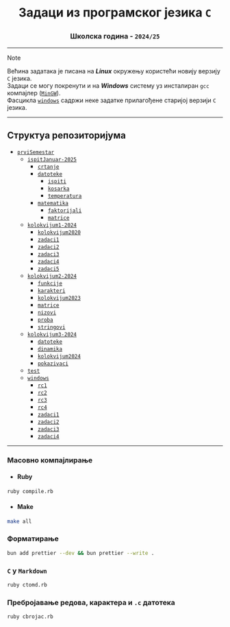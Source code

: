 # <p align="center">Задаци из програмског језика `C`</p>

### <p align="center">Школска година - `2024/25`</p>

---

> [!NOTE]
> Већина задатака је писана на **_Linux_** окружењу користећи новију верзију `C` језика.
> <br>
> Задаци се могу покренути и на **_Windows_** систему уз инсталиран `gcc` компајлер ([`MinGW`](https://www.mingw-w64.org/)).
> <br>
> Фасцикла [`windows`](prviSemestar-2024/windows/) садржи неке задатке прилагођене старијој верзији `C` језика.

---

## Структуа репозиторијума

- [`prviSemestar`](prviSemestar-2024/)
  - [`ispitJanuar-2025`](prviSemestar-2024/ispitJanuar-2025/)
    - [`crtanje`](prviSemestar-2024/ispitJanuar-2025/crtanje/)
    - [`datoteke`](prviSemestar-2024/ispitJanuar-2025/datoteke/) 
      - [`ispiti`](prviSemestar-2024/ispitJanuar-2025/datoteke/ispiti/) 
      - [`kosarka`](prviSemestar-2024/ispitJanuar-2025/datoteke/kosarka/) 
      - [`temperatura`](prviSemestar-2024/ispitJanuar-2025/datoteke/temperatura/)
    - [`matematika`](prviSemestar-2024/ispitJanuar-2025/matematika/) 
      - [`faktorijali`](prviSemestar-2024/ispitJanuar-2025/matematika/faktorijali/) 
      - [`matrice`](prviSemestar-2024/ispitJanuar-2025/matematika/matrice/)
  - [`kolokvijum1-2024`](prviSemestar-2024/kolokvijum1-2024/)
    - [`kolokvijum2020`](prviSemestar-2024/kolokvijum1-2024/kolokvijum2020/)
    - [`zadaci1`](prviSemestar-2024/kolokvijum1-2024/zadaci1/)
    - [`zadaci2`](prviSemestar-2024/kolokvijum1-2024/zadaci2/)
    - [`zadaci3`](prviSemestar-2024/kolokvijum1-2024/zadaci3/)
    - [`zadaci4`](prviSemestar-2024/kolokvijum1-2024/zadaci4/)
    - [`zadaci5`](prviSemestar-2024/kolokvijum1-2024/zadaci5/)
  - [`kolokvijum2-2024`](prviSemestar-2024/kolokvijum2-2024/)
    - [`funkcije`](prviSemestar-2024/kolokvijum2-2024/funkcije/)
    - [`karakteri`](prviSemestar-2024/kolokvijum2-2024/karakteri/)
    - [`kolokvijum2023`](prviSemestar-2024/kolokvijum2-2024/kolokvijum2023/)
    - [`matrice`](prviSemestar-2024/kolokvijum2-2024/matrice/)
    - [`nizovi`](prviSemestar-2024/kolokvijum2-2024/nizovi/)
    - [`proba`](prviSemestar-2024/kolokvijum2-2024/proba/)
    - [`stringovi`](prviSemestar-2024/kolokvijum2-2024/stringovi/)
  - [`kolokvijum3-2024`](prviSemestar-2024/kolokvijum3-2024/)
    - [`datoteke`](prviSemestar-2024/kolokvijum3-2024/datoteke/)
    - [`dinamika`](prviSemestar-2024/kolokvijum3-2024/dinamika/)
    - [`kolokvijum2024`](prviSemestar-2024/kolokvijum3-2024/kolokvijum2024/)
    - [`pokazivaci`](prviSemestar-2024/kolokvijum3-2024/pokazivaci/)
  - [`test`](prviSemestar-2024/test/)
  - [`windows`](prviSemestar-2024/windows/)
    - [`rc1`](prviSemestar-2024/windows/rc1/)
    - [`rc2`](prviSemestar-2024/windows/rc2/)
    - [`rc3`](prviSemestar-2024/windows/rc3/)
    - [`rc4`](prviSemestar-2024/windows/rc4/)
    - [`zadaci1`](prviSemestar-2024/windows/zadaci1/)
    - [`zadaci2`](prviSemestar-2024/windows/zadaci2/)
    - [`zadaci3`](prviSemestar-2024/windows/zadaci3/)
    - [`zadaci4`](prviSemestar-2024/windows/zadaci4/)

---

### Масовно компајлирање

- #### Ruby

```bash
ruby compile.rb
```

- #### Make

```bash
make all
```

### Форматирање

```bash
bun add prettier --dev && bun prettier --write .
```

### `C` у `Markdown`

```bash
ruby ctomd.rb
```

### Пребројавање редова, карактера и `.c` датотека

```bash
ruby cbrojac.rb
```
